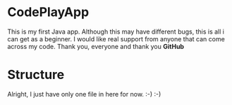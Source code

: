 # CodePlayApp

This is my first Java app. Although this may have different bugs, this is all i can get as a beginner. I would like real support from anyone that can come across my code. Thank you, everyone and thank you **GitHub**

# Structure

Alright, I just have only one file in here for now. :-) :-)
